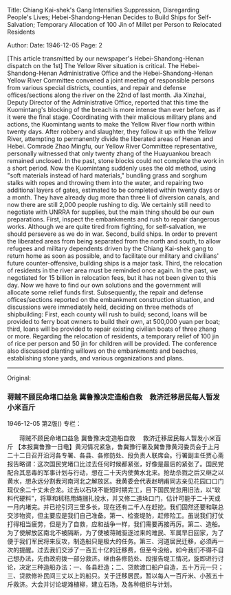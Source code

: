 Title: Chiang Kai-shek's Gang Intensifies Suppression, Disregarding People's Lives; Hebei-Shandong-Henan Decides to Build Ships for Self-Salvation; Temporary Allocation of 100 Jin of Millet per Person to Relocated Residents

Author:
Date: 1946-12-05
Page: 2

[This article transmitted by our newspaper's Hebei-Shandong-Henan dispatch on the 1st] The Yellow River situation is critical. The Hebei-Shandong-Henan Administrative Office and the Hebei-Shandong-Henan Yellow River Committee convened a joint meeting of responsible persons from various special districts, counties, and repair and defense offices/sections along the river on the 22nd of last month. Jia Xinzhai, Deputy Director of the Administrative Office, reported that this time the Kuomintang's blocking of the breach is more intense than ever before, as if it were the final stage. Coordinating with their malicious military plans and actions, the Kuomintang wants to make the Yellow River flow north within twenty days. After robbery and slaughter, they follow it up with the Yellow River, attempting to permanently divide the liberated areas of Henan and Hebei. Comrade Zhao Mingfu, our Yellow River Committee representative, personally witnessed that only twenty zhang of the Huayuankou breach remained unclosed. In the past, stone blocks could not complete the work in a short period. Now the Kuomintang suddenly uses the old method, using "soft materials instead of hard materials," bundling grass and sorghum stalks with ropes and throwing them into the water, and repairing two additional layers of gates, estimated to be completed within twenty days or a month. They have already dug more than three li of diversion canals, and now there are still 2,000 people rushing to dig. We certainly still need to negotiate with UNRRA for supplies, but the main thing should be our own preparations. First, inspect the embankments and rush to repair dangerous works. Although we are quite tired from fighting, for self-salvation, we should persevere as we do in war. Second, build ships. In order to prevent the liberated areas from being separated from the north and south, to allow refugees and military dependents driven by the Chiang Kai-shek gang to return home as soon as possible, and to facilitate our military and civilians' future counter-offensive, building ships is a major task. Third, the relocation of residents in the river area must be reminded once again. In the past, we negotiated for 15 billion in relocation fees, but it has not been given to this day. Now we have to find our own solutions and the government will allocate some relief funds first. Subsequently, the repair and defense offices/sections reported on the embankment construction situation, and discussions were immediately held, deciding on three methods of shipbuilding: First, each county will rush to build; second, loans will be provided to ferry boat owners to build their own, at 500,000 yuan per boat; third, loans will be provided to repair existing civilian boats of three zhang or more. Regarding the relocation of residents, a temporary relief of 100 jin of rice per person and 50 jin for children will be provided. The conference also discussed planting willows on the embankments and beaches, establishing stone yards, and various organizations and plans.



<hr /> 

Original: 


### 蒋贼不顾民命堵口益急  冀鲁豫决定造船自救　救济迁移居民每人暂发小米百斤

1946-12-05
第2版()
专栏：

　　蒋贼不顾民命堵口益急
    冀鲁豫决定造船自救
  　救济迁移居民每人暂发小米百斤
    【本报冀鲁豫一日电】黄河情况紧急，鲁冀豫行署及冀鲁豫黄河委员会于上月二十二日召开沿河各专署、各县、各修防处、段负责人联席会。行署副主任贾心斋报告略谓：这次国民党堵口比过去任何时候都紧张，好像是最后的紧张了。国民党配合其恶毒的军事计划与行动，想在二十天内使黄水北来。抢劫杀戮之后又继之以黄水，想永远分割我河南河北之解放区。我黄委会代表赵明甫同志亲见花园口口门现仅余二十丈未合龙。过去以石块不能短时期完工，目下国民党忽用旧法，以“软料代硬料”，将草和秫秸用绳捆扎投水，并又修二道垛口门，估计可能于二十天或一月内堵完。并已挖引河三里多长，现在还有二千人在赶挖。我们固然还要和联总交涉物资，但主要应是我们自己准备。第一、检查堤防，赶修险工。虽说我们打仗打得相当疲劳，但是为了自救，应和战争一样，我们需要再接再厉。第二、造船。为了使解放区南北不被隔断，为了使被蒋贼驱逐过来的难民、军属早日回家，为了便于我们军民将来反攻，制造船只是极大的任务。第三、河道居民迁移，必须再一次的提醒。过去我们交涉了一百五十亿的迁移费，但至今没给。如今我们不得不自己想办法，先由政府拨一部分救济。继由各修防处、段报告堤工情况，旋即进行讨论，决定三种造船办法：一、各县赶造；二、贷款渡口船户自造，五十万元一只；三、贷款修补民间三丈以上的船只。关于迁移居民，暂以每人一百斤米、小孩五十斤救济。大会并讨论堤滩植柳，建立石场，及各种组织与计划。
